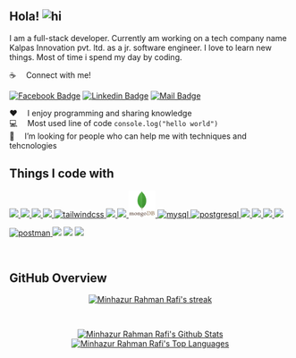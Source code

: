 ## Hola! <img src="https://user-images.githubusercontent.com/1303154/88677602-1635ba80-d120-11ea-84d8-d263ba5fc3c0.gif" width="28px" alt="hi">

I am a full-stack developer. Currently am working on a tech company name Kalpas Innovation pvt. ltd. as a jr. software engineer. I love to learn new things. Most of time i spend my day by coding.

:coffee: &emsp;Connect with me!

[![Facebook Badge](https://img.shields.io/badge/Facebook-1877F2?style=for-the-badge&logo=facebook&logoColor=white)](https://www.facebook.com/rafi.rahman.184) [![Linkedin Badge](https://img.shields.io/badge/LinkedIn-0077B5?style=for-the-badge&logo=linkedin&logoColor=white)](https://www.linkedin.com/in/minhazur-rahman-rafi-7b3381159/) [![Mail Badge](https://img.shields.io/badge/Gmail-D14836?style=for-the-badge&logo=gmail&logoColor=white)](mailto:rafi.rahman03@gmail.com)

:hearts: &emsp;I enjoy programming and sharing knowledge <br/>
:computer: &emsp;Most used line of code `console.log("hello world")` <br/>
🤔 &emsp;I’m looking for people who can help me with techniques and tehcnologies<br/>

## Things I code with

<p align="left"> 
    <a href="https://reactjs.org/" target="_blank"> <img src="https://img.icons8.com/color/48/000000/react-native.png"/> </a>
    <a href="https://developer.mozilla.org/en-US/docs/Web/JavaScript" target="_blank"> <img src="https://img.icons8.com/color/48/000000/javascript.png"/> </a> 
    <a href="https://www.typescriptlang.org/" target="_blank"> <img src="https://img.icons8.com/color/48/000000/typescript.png"/> </a> 
    <a href="https://material-ui.com/" target="_blank"> <img src="https://img.icons8.com/color/48/000000/material-ui.png"/> </a> 
    <a href="https://tailwindcss.com/" target="_blank"> <img src="https://img.icons8.com/color/48/000000/tailwindcss.png" alt="tailwindcss"/> </a> 
    <a href="https://www.python.org" target="_blank"> <img src="https://img.icons8.com/color/48/000000/python.png"/> </a> 
    <a href="https://nodejs.org" target="_blank"> <img src="https://img.icons8.com/color/48/000000/nodejs.png"/> </a> 
    <a href="https://www.mongodb.com/" target="_blank"> <img src="https://raw.githubusercontent.com/devicons/devicon/master/icons/mongodb/mongodb-original-wordmark.svg" alt="mongodb" width="48" height="48"/> </a> 
    <a href="https://www.mysql.com/" target="_blank"> <img src="https://img.icons8.com/color/48/000000/mysql.png" alt="mysql"/> </a> 
    <a href="https://www.mysql.com/" target="_blank"> <img src="https://img.icons8.com/?size=48&id=38561&format=png&color=000000" alt="postgresql"/> </a>
    <a href="https://firebase.google.com/" target="_blank"> <img src="https://img.icons8.com/color/48/000000/firebase.png"/> </a> 
    <a href="https://redux.js.org" target="_blank"> <img src="https://img.icons8.com/color/48/000000/redux.png"/> </a>
    <a href="https://graphql.org/" target="_blank"> <img src="https://img.icons8.com/color/48/000000/graphql.png"/> </a>
    <a href="https://www.apollographql.com/docs/react/" target="_blank"> <img src="https://img.icons8.com/color/48/000000/apollo.png"/> </a>
</p>
<p align="left"> 
     <a href="https://postman.com" target="_blank"> <img src="https://www.vectorlogo.zone/logos/getpostman/getpostman-icon.svg" alt="postman" width="45" height="45"/> </a>   
    <a href="https://code.visualstudio.com/" target="_blank"> <img src="https://img.icons8.com/fluency/48/000000/visual-studio-code-2019.png"/></a> 
    <a href="https://code.visualstudio.com/" target="_blank"> <img src="https://img.icons8.com/?size=48&id=32sNCVhNAx9Y&format=png&color=000000"/></a> 
    <a href="https://git-scm.com/" target="_blank"> <img src="https://img.icons8.com/color/48/000000/git.png"/> </a> 
</p>
<br/>

## GitHub Overview
<p align="center">
    <a href="https://github.com/rahmanrafi32/github-readme-streak-stats">
        <img title="🔥 Get streak stats for your profile at git.io/streak-stats" alt="Minhazur Rahman Rafi's streak" src="https://github-readme-streak-stats.herokuapp.com/?user=rahmanrafi32&theme=black-ice&hide_border=true&stroke=0000&background=060A0CD0"/>
    </a>
</p>
  <br/>
  <p align="center">
    <a href="https://github.com/rahmanrafi32/github-readme-stats"><img alt="Minhazur Rahman Rafi's Github Stats" src="https://github-readme-stats.vercel.app/api?username=rahmanrafi32&show_icons=true&count_private=true&theme=react&hide_border=true&bg_color=0D1117" /></a>
    <br/>
  <a href="https://github.com/rahmanrafi32/github-readme-stats"><img alt="Minhazur Rahman Rafi's Top Languages" src="https://github-readme-stats.vercel.app/api/top-langs/?username=rahmanrafi32&langs_count=8&count_private=true&layout=compact&theme=react&hide_border=true&bg_color=0D1117" /></a></p>
  <br/>
<br/>
<br/>

